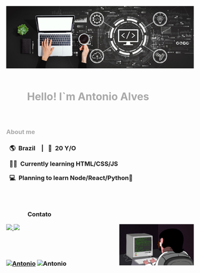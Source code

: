 
<div  align="center">
<img alt="Computador" src="./image/notebook.jpg">
</div>
<br>
<h1>
<p style="color:darkgrey;">&emsp;&emsp;Hello! I`m Antonio Alves<p>
</h1>

<br>
<h3 style="color:darkgrey;" >About me<h3>
<p>&ensp;🌎&ensp;Brazil&emsp;| &ensp;👦&ensp;20 Y/O</p>
<p>&ensp;👨‍💻&ensp;Currently learning HTML/CSS/JS</p>
<p>&ensp;💻&ensp;Planning to learn Node/React/Python🐍</p>
<br><br>
<div align="bottom" style="height:112;">

&ensp;&ensp;&ensp;&ensp;&emsp;&ensp;Contato

<a href="https://web.whatsapp.com/send?phone=+5511959070839" target="blank"> 
    <img src="https://img.shields.io/badge/WhatsApp-25D366?style=for-the-badge&logo=whatsapp&logoColor=white"  width=100>
</a>
        
<a href="mailto:antonioalves987654321@gmail.com">
    <img src="https://img.shields.io/badge/Gmail-D14836?style=for-the-badge&logo=gmail&logoColor=white" target="_blank" width=75>
    </a><img src="./image/prog.gif" width=200 align=right>

</div>
<br><br><br>

[![Antonio](https://github-readme-stats.vercel.app/api?username=AntonioAlvesFilho&theme=dark&fault&show_icons=true)](https://github.com/AntonioAlvesFilho/) ![Antonio](https://github-readme-stats.vercel.app/api/top-langs/?username=AntonioAlvesFilho&hide=html&layout=compact=true&theme=dark)

<br>



